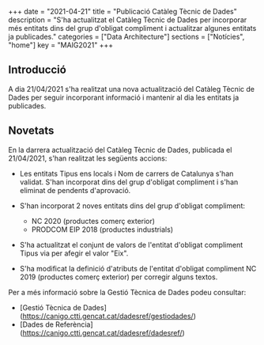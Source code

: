 +++
date        = "2021-04-21"
title       = "Publicació Catàleg Tècnic de Dades"
description = "S'ha actualitzat el Catàleg Tècnic de Dades per incorporar més entitats dins del grup d'obligat compliment i actualitzar algunes entitats ja publicades."
categories  = ["Data Architecture"]
sections    = ["Notícies", "home"]
key = "MAIG2021"
+++

## Introducció

A dia 21/04/2021 s'ha realitzat una nova actualització del Catàleg Tècnic de Dades per seguir incorporant informació i mantenir al dia les entitats ja publicades.
 
## Novetats

En la darrera actualització del Catàleg Tècnic de Dades, publicada el 21/04/2021, s'han realitzat les següents accions:

- Les entitats Tipus ens locals i Nom de carrers de Catalunya s'han validat. S'han incorporat dins del grup d'obligat compliment i s'han eliminat de pendents d'aprovació.

- S'han incorporat 2 noves entitats dins del grup d'obligat compliment:
  - NC 2020 (productes comerç exterior)
  - PRODCOM EIP 2018 (productes industrials)
  
- S'ha actualitzat el conjunt de valors de l'entitat d'obligat compliment Tipus via per afegir el valor "Eix".

- S'ha modificat la definició d'atributs de l'entitat d'obligat compliment NC 2019 (productes comerç exterior) per corregir alguns textos.

Per a més informació sobre la Gestió Tècnica de Dades podeu consultar:

* [Gestió Tècnica de Dades] (https://canigo.ctti.gencat.cat/dadesref/gestiodades/)
* [Dades de Referència] (https://canigo.ctti.gencat.cat/dadesref/dadesref/)

